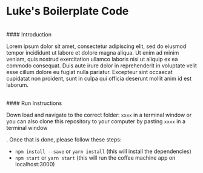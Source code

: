 # Luke's Boilerplate Code

<br />
#### Introduction

Lorem ipsum dolor sit amet, consectetur adipiscing elit, sed do eiusmod tempor incididunt ut labore et dolore magna aliqua. Ut enim ad minim veniam, quis nostrud exercitation ullamco laboris nisi ut aliquip ex ea commodo consequat. Duis aute irure dolor in reprehenderit in voluptate velit esse cillum dolore eu fugiat nulla pariatur. Excepteur sint occaecat cupidatat non proident, sunt in culpa qui officia deserunt mollit anim id est laborum.


<br />
#### Run Instructions

Down load and navigate to the correct folder: `xxxx` in a terminal window or you can also clone this repository to your computer by pasting 
`xxxx` in a terminal window

. Once that is done, please follow these steps:
- `npm install --save` or `yarn install` (this will install the dependencies)
- `npm start` or `yarn start` (this will run the coffee machine app on localhost:3000)

